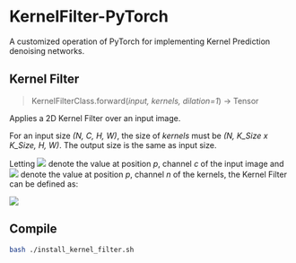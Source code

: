 # KernelFilter-PyTorch
A customized operation of PyTorch for implementing Kernel Prediction denoising networks.

## Kernel Filter
> KernelFilterClass.forward(*input, kernels, dilation=1*) → Tensor

Applies a 2D Kernel Filter over an input image.

For an input size *(N, C, H, W)*, the size of *kernels* must be *(N, K_Size x K_Size, H, W)*. The output size is the same as input size.

Letting <img src="https://render.githubusercontent.com/render/math?math=I_p^c"> denote the value at position *p*, channel *c* of the input image and <img src="https://render.githubusercontent.com/render/math?math=W_p^n"> denote the value at position *p*, channel *n* of the kernels, the Kernel Filter can be defined as:

<img src="https://render.githubusercontent.com/render/math?math=\tilde{I_p^c} = \frac{\sum_{n=1}^{K\_Size^2} W_p^n \cdot I_p^c}{\sum_{n=1}^{K\_Size^2} W_p^n }">

## Compile
```bash
bash ./install_kernel_filter.sh
```

